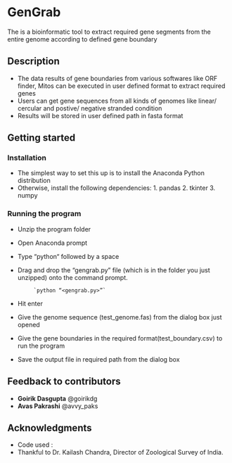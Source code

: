# GenGrab
The is a bioinformatic tool to extract required gene segments from the entire genome according to defined gene boundary  
## Description
* The data results of gene boundaries from various softwares like ORF finder, Mitos can be executed in user defined format to extract required genes
* Users can get gene sequences from all kinds of genomes like linear/ cercular and postive/ negative stranded condition
* Results will be stored in user defined path in fasta format
## Getting started
### Installation
* The simplest way to set this up is to install the Anaconda Python distribution
* Otherwise, install the following dependencies: 1. pandas
                                                 2. tkinter
                                                 3. numpy
### Running the program
* Unzip the program folder
* Open Anaconda prompt
* Type “python“ followed by a space
* Drag and drop the “gengrab.py” file (which is in the folder you just unzipped) onto the command prompt.
           
           `python “<gengrab.py>”`

* Hit enter
* Give the genome sequence (test_genome.fas) from the dialog box just opened
* Give the gene boundaries in the required format(test_boundary.csv) to run the program
* Save the output file in required path from the dialog box
## Feedback to contributors
* **Goirik Dasgupta** @goirikdg
* **Avas Pakrashi** @avvy_paks
## Acknowledgments
* Code used :
* Thankful to Dr. Kailash Chandra, Director of Zoological Survey of India.





